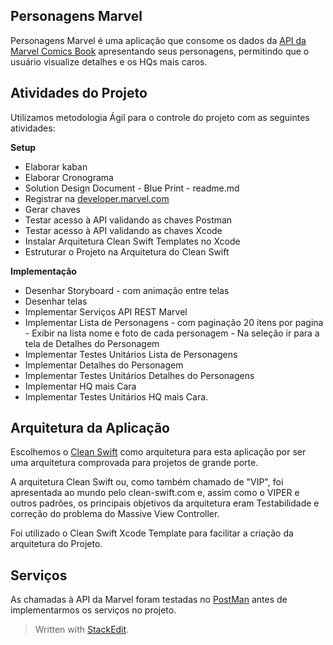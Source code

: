 ## Personagens Marvel

[](http://ecosurfers.com.br/testes/PersonagensMarvelClean.gif)

Personagens Marvel é uma aplicação que consome os dados da [API da Marvel Comics Book](https://developer.marvel.com) apresentando seus personagens, permitindo que o usuário visualize  detalhes e os HQs mais caros. 

## **Atividades do Projeto**

Utilizamos metodologia Ágil para o controle do projeto com as seguintes atividades:

**Setup**
-   Elaborar kaban
-   Elaborar Cronograma
-   Solution Design Document - Blue Print - readme.md
-   Registrar na [developer.marvel.com](http://developer.marvel.com)
-   Gerar chaves
-   Testar acesso à API validando as chaves Postman
-   Testar acesso à API validando as chaves Xcode
-   Instalar Arquitetura Clean Swift Templates no Xcode
-   Estruturar o Projeto na Arquitetura do Clean Swift

**Implementação**  

-   Desenhar Storyboard - com animação entre telas
-   Desenhar telas
-   Implementar Serviços API REST Marvel
-   Implementar Lista de Personagens - com paginação 20 itens por pagina  -  Exibir na lista nome e foto de cada personagem - Na seleção ir para a tela de Detalhes do Personagem
-   Implementar Testes Unitários Lista de Personagens
-   Implementar Detalhes do Personagem
-   Implementar Testes Unitários Detalhes do Personagens
-   Implementar HQ mais Cara
-   Implementar Testes Unitários HQ mais Cara.


## **Arquitetura da Aplicação**

Escolhemos o [Clean Swift](https://clean-swift.com/) como arquitetura para esta aplicação por ser uma arquitetura comprovada para projetos de grande porte.

A arquitetura Clean Swift ou, como também chamado de "VIP", foi apresentada ao mundo pelo clean-swift.com e, assim como o VIPER e outros padrões, os principais objetivos da arquitetura eram Testabilidade e correção do problema do Massive View Controller.

Foi utilizado o Clean Swift Xcode Template para facilitar a criação da arquitetura do Projeto.



## Serviços


As chamadas à API da Marvel foram testadas no [PostMan](https://www.postman.com/) antes de implementarmos os serviços no projeto.





> Written with [StackEdit](https://stackedit.io/).

